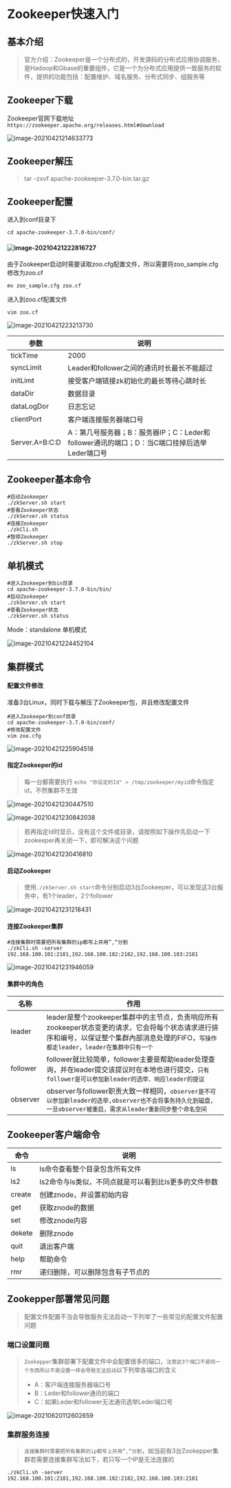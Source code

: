 # Zookeeper快速入门

## 基本介绍

> 官方介绍：Zookeeper是一个分布式的，开发源码的分布式应用协调服务，是Hadoop和Gbase的重要组件，它是一个为分布式应用提供一致服务的软件，提供的功能包括：配置维护、域名服务、分布式同步、组服务等

## Zookeeper下载

Zookeeper官网下载地址`https://zookeeper.apache.org/releases.html#download`

![image-20210421214633773](./images/image-20210421214633773.png)

## Zookeeper解压

> tar -zxvf apache-zookeeper-3.7.0-bin.tar.gz

## Zookeeper配置

进入到conf目录下

~~~shell
cd apache-zookeeper-3.7.0-bin/conf/
~~~
#### ![image-20210421222816727](./images/image-20210421222816727.png)
由于Zookeeper启动时需要读取zoo.cfg配置文件，所以需要将zoo_sample.cfg修改为zoo.cf

~~~shell
mv zoo_sample.cfg zoo.cf
~~~

进入到zoo.cf配置文件

~~~shell
vim zoo.cf
~~~

![image-20210421223213730](./images/image-20210421223213730.png)

| 参数           | 说明                                                         |
| -------------- | ------------------------------------------------------------ |
| tickTime       | 2000                                                         |
| syncLimit      | Leader和follower之间的通讯时长最长不能超过                   |
| initLimt       | 接受客户端链接zk初始化的最长等待心跳时长                     |
| dataDir        | 数据目录                                                     |
| dataLogDor     | 日志忘记                                                     |
| clientPort     | 客户端连接服务器端口号                                       |
| Server.A=B:C:D | A：第几号服务器；B：服务器IP；C：Leder和follower通讯的端口；D：当C端口挂掉后选举Leder端口号 |
## Zookeeper基本命令

~~~shell
#启动Zookeeper
./zkServer.sh start
#查看Zookeeper状态
./zkServer.sh status
#连接Zookeeper
./zkCli.sh
#暂停Zookeeper
./zkServer.sh stop
~~~

## 单机模式

~~~shell
#进入Zookeeper到bin目录
cd apache-zookeeper-3.7.0-bin/bin/
#启动Zookeeper
./zkServer.sh start
#查看Zookeeper状态
./zkServer.sh status
~~~

Mode：standalone 单机模式

![image-20210421224452104](./images/image-20210421224452104.png)

## 集群模式

#### 配置文件修改

准备3台Linux，同时下载与解压了Zookeeper包，并且修改配置文件

~~~shell
#进入Zookeeper到conf目录
cd apache-zookeeper-3.7.0-bin/conf/
#修改配置文件
vim zoo.cfg
~~~

![image-20210421225904518](./images/image-20210421225904518.png)

#### 指定Zookeeper的id

> 每一台都需要执行 `echo "你设定的Id" > /tmp/zookeeper/myid`命令指定id，不然集群不生效

![image-20210421230447510](./images/image-20210421230447510.png)

![image-20210421230842038](./images/image-20210421230842038.png)

> 若再指定Id时显示，没有这个文件或目录，请按照如下操作先启动一下zookeeper再关闭一下，即可解决这个问题

![image-20210421230416810](./images/image-20210421230416810.png)

#### 启动Zookeeper

> 使用`./zkServer.sh start`命令分别启动3台Zookeeper，可以发现这3台服务中，有1个leader，2个follower

![image-20210421231218431](./images/image-20210421231218431.png)

#### 连接Zookeeper集群

~~~shell
#连接集群时需要把所有集群的ip都写上并用”,“分割
./zkCli.sh -server 192.168.100.101:2181,192.168.100.102:2182,192.168.100.103:2181
~~~



![image-20210421231946059](./images/image-20210421231946059.png)

#### 集群中的角色

| 名称     | 作用                                                         |
| -------- | ------------------------------------------------------------ |
| leader   | leader是整个zookeeper集群中的主节点，负责响应所有zookeeper状态变更的请求，它会将每个状态请求进行排序和编号，以保证整个集群內部消息处理的FIFO，`写操作都走leader，leader在集群中只有一个` |
| follower | follower就比较简单，follower主要是帮助leader处理查询，并在leader提交该提议时在本地也进行提交，`只有follower是可以参加新leader的选举、响应leader的提议` |
| observer | observer与follower职责大致一样相同，`observer是不可以参加新leader的选举,observer也不会将事务持久化到磁盘，一旦observer被重启，需求从leader重新同步整个命名空间` |

## Zookeeper客户端命令

| 命令   | 说明                                                  |
| ------ | ----------------------------------------------------- |
| ls     | ls命令查看整个目录包含所有文件                        |
| ls2    | ls2命令与ls类似，不同点就是可以看到比ls更多的文件参数 |
| create | 创建znode，并设置初始内容                             |
| get    | 获取znode的数据                                       |
| set    | 修改znode内容                                         |
| dekete | 删除znode                                             |
| quit   | 退出客户端                                            |
| help   | 帮助命令                                              |
| rmr    | 递归删除，可以删除包含有子节点的                      |

## Zookepper部署常见问题

> 配置文件配置不当会导致服务无法启动一下列举了一些常见的配置文件配置问题

### 端口设置问题

> `Zookepper`集群部署下配置文件中会配置很多的端口，`注意这3个端口不是同一个东西所以不是设置一样会导致无法启动`以下列举各端口的含义
>
> * A：客户端连接服务器端口号
> * B：Leder和follower通讯的端口
> * C：如果Leder和follower无法通讯选举Leder端口号

![image-20210620112602659](./images/image-20210620112602659.png)

### 集群服务连接

> `连接集群时需要把所有集群的ip都写上并用”,“分割`，如当前有3台Zookepper集群若需要连接集群写法如下，若只写一个IP是无法连接的
~~~shell
./zkCli.sh -server 192.168.100.101:2181,192.168.100.102:2182,192.168.100.103:2181
~~~

